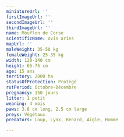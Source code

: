 ```yaml
---
miniatureUrl: ''
firstImageUrl: ''
secondImageUrl: ''
thirdImageUrl: ''
name: Mouflon de Corse
scientificName: ovis aries
mapUrl: ''
maleWeight: 35-50 kg
femaleWeight: 25-35 kg
width: 120-140 cm
height: 65-75 cm
age: 15 ans
territory: 2000 ha
statusOfProtection: Protégé
rutPeriod: Octobre-Décembre
pregnancy: 150 jours
litter: 1 petit
weaning: 4 mois
paws: 3.8 cm long, 2.5 cm large
preys: Végétaux
predators: Loup, Lynx, Renard, Aigle, Homme

---
```

